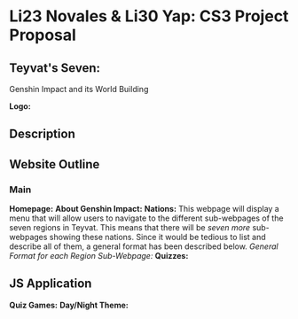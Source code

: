 # Li23 Novales & Li30 Yap: CS3 Project Proposal 
## Teyvat's Seven:
Genshin Impact and its World Building

**Logo:**

## Description

## Website Outline
### Main
**Homepage:**
**About Genshin Impact:**
**Nations:** This webpage will display a menu that will allow users to navigate to the different sub-webpages of the seven regions in Teyvat. This means that there will be _seven more_ sub-webpages showing these nations. Since it would be tedious to list and describe all of them, a general format has been described below.
_General Format for each Region Sub-Webpage:_
**Quizzes:**

## JS Application
**Quiz Games:**
**Day/Night Theme:**
